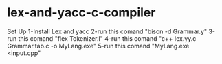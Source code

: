 # lex-and-yacc-c-compiler
Set Up
1-Install Lex and yacc
2-run this comand "bison -d Grammar.y"
3-run this comand "flex Tokenizer.l"
4-run this comand "c++ lex.yy.c Grammar.tab.c -o MyLang.exe"
5-run this comand "MyLang.exe <input.cpp"
